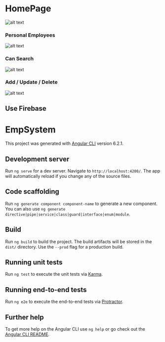 
# HomePage

![alt text](https://serving.photos.photobox.com/36790056f3e47f74465b190d9fcc25cdc90e1ebc68755e96189ae60113e17036d7e1e6cc.jpg)

### Personal Employees
![alt text](https://serving.photos.photobox.com/012333147ebfb79e7a904aab7dac7a94460b791246a24da85f8efca443abe6576b4831bd.jpg)

### Can Search 

![alt text](https://serving.photos.photobox.com/69860500c7fe4be1c0f06f811267921696ecb6430cb9f56ff009b0cbe076d10d726170f7.jpg)

### Add / Update / Delete 
![alt text](https://serving.photos.photobox.com/93237377929fdf013e16a38024c24c032a25c4fe402fbabee919a59041d1bc3c699e4a66.jpg)


## Use Firebase

# EmpSystem

This project was generated with [Angular CLI](https://github.com/angular/angular-cli) version 6.2.1.

## Development server

Run `ng serve` for a dev server. Navigate to `http://localhost:4200/`. The app will automatically reload if you change any of the source files.

## Code scaffolding

Run `ng generate component component-name` to generate a new component. You can also use `ng generate directive|pipe|service|class|guard|interface|enum|module`.

## Build

Run `ng build` to build the project. The build artifacts will be stored in the `dist/` directory. Use the `--prod` flag for a production build.

## Running unit tests

Run `ng test` to execute the unit tests via [Karma](https://karma-runner.github.io).

## Running end-to-end tests

Run `ng e2e` to execute the end-to-end tests via [Protractor](http://www.protractortest.org/).

## Further help

To get more help on the Angular CLI use `ng help` or go check out the [Angular CLI README](https://github.com/angular/angular-cli/blob/master/README.md).
